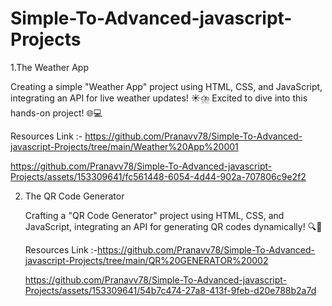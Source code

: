 # Simple-To-Advanced-javascript-Projects

1.The Weather App

Creating a simple "Weather App" project using HTML, CSS, and JavaScript, integrating an API for live weather updates! ☀️⛈️ Excited to dive into this hands-on project! 🌐💻

Resources Link :- https://github.com/Pranavv78/Simple-To-Advanced-javascript-Projects/tree/main/Weather%20App%20001

https://github.com/Pranavv78/Simple-To-Advanced-javascript-Projects/assets/153309641/fc561448-6054-4d44-902a-707806c9e2f2

2. The QR Code Generator
   
   
   Crafting a "QR Code Generator" project using HTML, CSS, and JavaScript, integrating an API for generating QR codes dynamically! 🔍🔢

   Resources Link :-https://github.com/Pranavv78/Simple-To-Advanced-javascript-Projects/tree/main/QR%20GENERATOR%20002

   https://github.com/Pranavv78/Simple-To-Advanced-javascript-Projects/assets/153309641/54b7c474-27a8-413f-9feb-d20e788b2a7d


   
